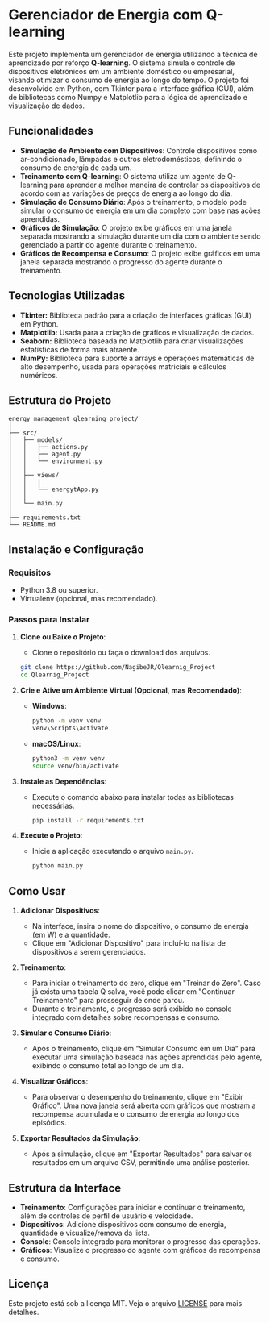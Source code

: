 
# Gerenciador de Energia com Q-learning

Este projeto implementa um gerenciador de energia utilizando a técnica de aprendizado por reforço **Q-learning**. O sistema simula o controle de dispositivos eletrônicos em um ambiente doméstico ou empresarial, visando otimizar o consumo de energia ao longo do tempo. O projeto foi desenvolvido em Python, com Tkinter para a interface gráfica (GUI), além de bibliotecas como Numpy e Matplotlib para a lógica de aprendizado e visualização de dados.

## Funcionalidades

- **Simulação de Ambiente com Dispositivos**: Controle dispositivos como ar-condicionado, lâmpadas e outros eletrodomésticos, definindo o consumo de energia de cada um.
- **Treinamento com Q-learning**: O sistema utiliza um agente de Q-learning para aprender a melhor maneira de controlar os dispositivos de acordo com as variações de preços de energia ao longo do dia.
- **Simulação de Consumo Diário**: Após o treinamento, o modelo pode simular o consumo de energia em um dia completo com base nas ações aprendidas.
- **Gráficos de Simulação**: O projeto exibe gráficos em uma janela separada mostrando a simulação durante um dia com o ambiente sendo gerenciado a partir do agente durante o treinamento.
- **Gráficos de Recompensa e Consumo**: O projeto exibe gráficos em uma janela separada mostrando o progresso do agente durante o treinamento.

## Tecnologias Utilizadas
- **Tkinter:** Biblioteca padrão para a criação de interfaces gráficas (GUI) em Python.
- **Matplotlib:** Usada para a criação de gráficos e visualização de dados.
- **Seaborn:** Biblioteca baseada no Matplotlib para criar visualizações estatísticas de forma mais atraente.
- **NumPy:** Biblioteca para suporte a arrays e operações matemáticas de alto desempenho, usada para operações matriciais e cálculos numéricos.

## Estrutura do Projeto

```
energy_management_qlearning_project/
│
├── src/
│   ├── models/
│   │   ├── actions.py
│   │   ├── agent.py
│   │   └── environment.py
│   │
│   ├── views/
│   │   |
│   │   └── energytApp.py
│   │
│   └── main.py
│
├── requirements.txt
└── README.md

```

## Instalação e Configuração

### Requisitos

- Python 3.8 ou superior.
- Virtualenv (opcional, mas recomendado).

### Passos para Instalar

1. **Clone ou Baixe o Projeto**:
   - Clone o repositório ou faça o download dos arquivos.

   ```bash
   git clone https://github.com/NagibeJR/Qlearnig_Project
   cd Qlearnig_Project
   ```

2. **Crie e Ative um Ambiente Virtual (Opcional, mas Recomendado)**:
   - **Windows**:
     ```bash
     python -m venv venv
     venv\Scripts\activate
     ```
   - **macOS/Linux**:
     ```bash
     python3 -m venv venv
     source venv/bin/activate
     ```

3. **Instale as Dependências**:
   - Execute o comando abaixo para instalar todas as bibliotecas necessárias.
     ```bash
     pip install -r requirements.txt
     ```

4. **Execute o Projeto**:
   - Inicie a aplicação executando o arquivo `main.py`.
     ```bash
     python main.py
     ```

## Como Usar

1. **Adicionar Dispositivos**:
   - Na interface, insira o nome do dispositivo, o consumo de energia (em W) e a quantidade.
   - Clique em "Adicionar Dispositivo" para incluí-lo na lista de dispositivos a serem gerenciados.

2. **Treinamento**:
   - Para iniciar o treinamento do zero, clique em "Treinar do Zero". Caso já exista uma tabela Q salva, você pode clicar em "Continuar Treinamento" para prosseguir de onde parou.
   - Durante o treinamento, o progresso será exibido no console integrado com detalhes sobre recompensas e consumo.

3. **Simular o Consumo Diário**:
   - Após o treinamento, clique em "Simular Consumo em um Dia" para executar uma simulação baseada nas ações aprendidas pelo agente, exibindo o consumo total ao longo de um dia.

4. **Visualizar Gráficos**:
   - Para observar o desempenho do treinamento, clique em "Exibir Gráfico". Uma nova janela será aberta com gráficos que mostram a recompensa acumulada e o consumo de energia ao longo dos episódios.

5. **Exportar Resultados da Simulação**:
   - Após a simulação, clique em "Exportar Resultados" para salvar os resultados em um arquivo CSV, permitindo uma análise posterior.

## Estrutura da Interface

- **Treinamento**: Configurações para iniciar e continuar o treinamento, além de controles de perfil de usuário e velocidade.
- **Dispositivos**: Adicione dispositivos com consumo de energia, quantidade e visualize/remova da lista.
- **Console**: Console integrado para monitorar o progresso das operações.
- **Gráficos**: Visualize o progresso do agente com gráficos de recompensa e consumo.

## Licença

Este projeto está sob a licença MIT. Veja o arquivo [LICENSE](LICENSE) para mais detalhes.

